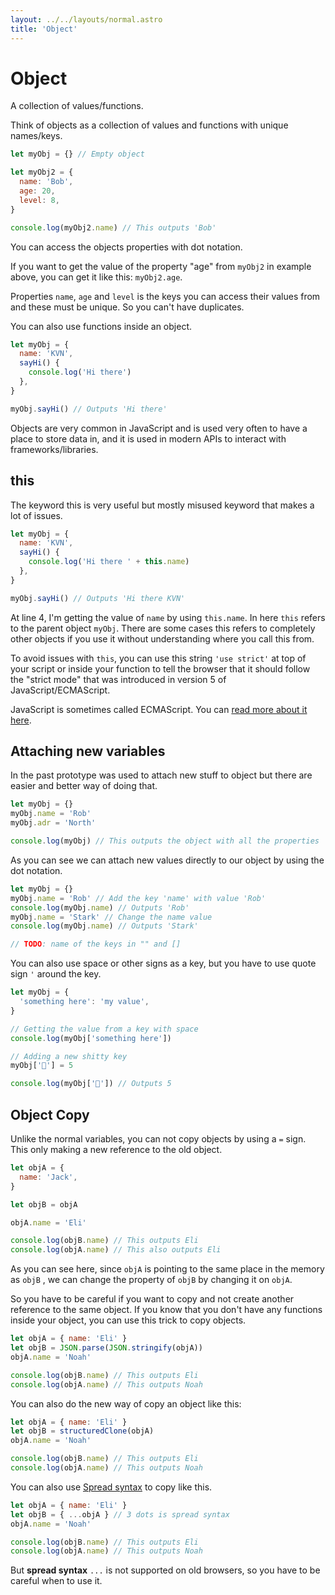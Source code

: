 ```yaml
---
layout: ../../layouts/normal.astro
title: 'Object'
---
```


# Object

A collection of values/functions.

Think of objects as a collection of values and functions with unique names/keys.

```javascript
let myObj = {} // Empty object

let myObj2 = {
  name: 'Bob',
  age: 20,
  level: 8,
}

console.log(myObj2.name) // This outputs 'Bob'
```

You can access the objects properties with dot notation.

If you want to get the value of the property "age" from `myObj2` in example above, you can get it like this: `myObj2.age`.

Properties `name`, `age` and `level` is the keys you can access their values from and these must be unique.
So you can't have duplicates.

You can also use functions inside an object.

```javascript
let myObj = {
  name: 'KVN',
  sayHi() {
    console.log('Hi there')
  },
}

myObj.sayHi() // Outputs 'Hi there'
```

Objects are very common in JavaScript and is used very often to have a place to store data in, and it is used in modern APIs to interact with frameworks/libraries.

## this

The keyword this is very useful but mostly misused keyword that makes a lot of issues.

```javascript
let myObj = {
  name: 'KVN',
  sayHi() {
    console.log('Hi there ' + this.name)
  },
}

myObj.sayHi() // Outputs 'Hi there KVN'
```

At line 4, I'm getting the value of `name` by using `this.name`. In here `this` refers to the parent object `myObj`.
There are some cases this refers to completely other objects if you use it without understanding where you call this from.

To avoid issues with `this`, you can use this string `'use strict'` at top of your script or inside your function to tell the browser that it should follow the "strict mode" that was introduced in version 5 of JavaScript/ECMAScript.

<div class="tip">
JavaScript is sometimes called ECMAScript. You can <a href="https://en.wikipedia.org/wiki/ECMAScript" target="_blank" rel="noreferrer noopener" >read more about it here</a>.
</div>

## Attaching new variables

In the past prototype was used to attach new stuff to object but there are easier and better way of doing that.

```javascript
let myObj = {}
myObj.name = 'Rob'
myObj.adr = 'North'

console.log(myObj) // This outputs the object with all the properties
```

As you can see we can attach new values directly to our object by using the dot notation.

```javascript
let myObj = {}
myObj.name = 'Rob' // Add the key 'name' with value 'Rob'
console.log(myObj.name) // Outputs 'Rob'
myObj.name = 'Stark' // Change the name value
console.log(myObj.name) // Outputs 'Stark'

// TODO: name of the keys in "" and []
```

You can also use space or other signs as a key, but you have to use quote sign `'` around the key.

```javascript
let myObj = {
  'something here': 'my value',
}

// Getting the value from a key with space
console.log(myObj['something here'])

// Adding a new shitty key
myObj['💩'] = 5

console.log(myObj['💩']) // Outputs 5
```

## Object Copy

Unlike the normal variables, you can not copy objects by using a `=` sign. This only making a new reference to the old object.

```javascript
let objA = {
  name: 'Jack',
}

let objB = objA

objA.name = 'Eli'

console.log(objB.name) // This outputs Eli
console.log(objA.name) // This also outputs Eli
```

As you can see here, since `objA` is pointing to the same place in the memory as `objB` , we can change the property of `objB` by changing it on `objA`.

So you have to be careful if you want to copy and not create another reference to the same object.
If you know that you don't have any functions inside your object, you can use this trick to copy objects.

```javascript
let objA = { name: 'Eli' }
let objB = JSON.parse(JSON.stringify(objA))
objA.name = 'Noah'

console.log(objB.name) // This outputs Eli
console.log(objA.name) // This outputs Noah
```

You can also do the new way of copy an object like this:

```javascript
let objA = { name: 'Eli' }
let objB = structuredClone(objA)
objA.name = 'Noah'

console.log(objB.name) // This outputs Eli
console.log(objA.name) // This outputs Noah
```

You can also use [Spread syntax](https://developer.mozilla.org/en-US/docs/Web/JavaScript/Reference/Operators/Spread_syntax) to copy like this.

```javascript
let objA = { name: 'Eli' }
let objB = { ...objA } // 3 dots is spread syntax
objA.name = 'Noah'

console.log(objB.name) // This outputs Eli
console.log(objA.name) // This outputs Noah
```

But **spread syntax** `...` is not supported on old browsers, so you have to be careful when to use it.
